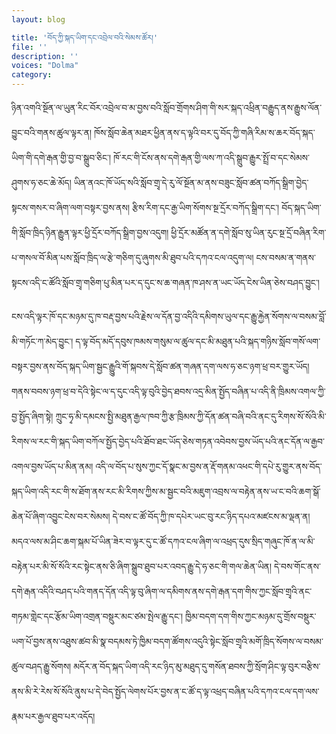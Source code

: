 ```yaml
---
layout: blog

title: 'བོད་ཀྱི་སྐད་ཡིག་དང་འབྲེལ་བའི་སེམས་ཚོར།'
file: ''
description: ''
voices: "Dolma"
category: 
---
```


ཉིན་འགའི་སྔོན་ལ་ཡུན་རིང་བོར་འབྲེལ་བ་མ་བྱས་བའི་སློབ་གྲོགས་ཤིག་གི་སར་སྐད་འཕྲིན་བརྒྱུད་ནས་རྒྱུས་ལོན་བྱུང་བའི་གནས་ཚུལ་ལྟར་ན།
ཁོས་སློབ་ཆེན་མཐར་ཕྱིན་ནས་ད་ལྟའི་བར་དུ་བོད་ཀྱི་གཞི་རིམ་ས་ཆར་བོད་སྐད་ཡིག་གི་དགེ་རྒན་གྱི་བྱ་བ་སྒྲུབ་ཅིང་། ཁོ་རང་གི་ངོས་ནས་དགེ་རྒན་གྱི་ལས་ཀ་འདི་སྒྲུབ་རྒྱུར་སྤྲོ་བ་དང་སེམས་ཤུགས་ཧ་ཅང་ཆེ་མོད། ཡིན་ནའང་ཁོ་ཡོད་སའི་སློབ་གྲྭ་དེ་རུ་ལོ་སྔོན་མ་ནས་བཟུང་སློབ་ཚན་བཀོད་སྒྲིག་བྱེད་སྟངས་གསར་བ་ཞིག་ལག་བསྟར་བྱས་ནས། རྩིས་རིག་དང་རྒྱ་ཡིག་སོགས་སྔ་དྲོར་བཀོད་སྒྲིག་དང་། བོད་སྐད་ཡིག་གི་སློབ་ཁྲིད་ཉིན་རྒྱུན་ལྟར་ཕྱི་དྲོར་བཀོད་སྒྲིག་བྱས་འདུག། ཕྱི་དྲོར་མཚོན་ན་དགེ་སློབ་སུ་ཡིན་རུང་སྔ་དྲོ་བཞིན་རིག་པ་གསལ་བོ་མིན་པས་སློབ་ཁྲིད་ལ་རྩེ་གཅིག་དུ་ཞུགས་མི་ཐུབ་པའི་དཀའ་ངལ་འདུག་ལ། ངས་བསམ་ན་གནས་སྟངས་འདི་ང་ཚོའི་སློབ་གྲྭ་གཅིག་པུ་མིན་པར་ད་དུང་ས་ཆ་གཞན་ཁ་ཤས་ན་ཡང་ཡོད་ངེས་ཡིན་ཅེས་བཤད་བྱུང་།  

ངས་འདི་ལྟར་ཁོ་དང་མཉམ་དུ་ཁ་བརྡ་བྱས་པའི་རྗེས་ལ་དོན་བྱ་འདིའི་དམིགས་ཡུལ་དང་རྒྱུ་རྐྱེན་སོགས་ལ་བསམ་བློ་མི་གཏོང་ཀ་མེད་བྱུང་། 
ད་ལྟ་བོད་མདོ་དབུས་ཁམས་གསུམ་ལ་ཚུལ་དང་མི་མཐུན་པའི་སྐད་གཉིས་སློབ་གསོ་ལག་བསྟར་བྱས་ནས་བོད་སྐད་ཡིག་སྦྱང་རྒྱུུའི་གོ་སྐབས་དེ་སློབ་ཚན་གཞན་དག་ལས་ཧ་ཅང་ཉག་ཕྲ་བར་གྱུར་ཡོད། གནས་བབས་ཉག་ཕྲ་བ་དེའི་སྟེང་ལ་ད་དུང་འདི་ལྟ་བུའི་བྱེད་ཐབས་འདྲ་མིན་སྤྱོད་བཞིན་པ་འདི་ནི་ཁྲིམས་འགལ་ཀྱི་བྱ་སྤྱོད་ཞིག་སྟེ། ཀྲུང་ཧྭ་མི་དམངས་སྤྱི་མཐུན་རྒྱལ་ཁབ་ཀྱི་རྩ་ཁྲིམས་ཀྱི་དོན་ཚན་བཞི་བའི་ནང་དུ་རིགས་སོ་སོའི་མི་རིགས་ལ་རང་གི་སྐད་ཡིག་བཀོལ་སྤྱོད་བྱེད་པའི་ཐོབ་ཐང་ཡོད་ཅེས་གཏན་འབེབས་བྱས་ཡོད་པའི་ནང་དོན་ལ་རྒྱབ་འགལ་བྱས་ཡོད་པ་མིན་ནམ། འདི་ལ་བོད་པ་སུས་ཀྱང་དོ་སྣང་མ་བྱས་ན་རྡོ་གནམ་འཕང་གི་དཔེ་རུ་གྱུར་ནས་བོད་སྐད་ཡིག་འདི་རང་གི་ས་ཐོག་ནས་རང་མི་རིགས་ཀྱིས་མ་སྦྱང་བའི་མཇུག་འབྲས་ལ་བརྟེན་ནས་ཡ་ང་བའི་ཆག་སྒོ་ཆེན་པོ་ཞིག་འབྱུང་ངེས་བར་སེམས། དེ་བས་ང་ཚོ་བོད་ཀྱི་ཁ་དཔེར་ཡང་བུ་རང་ཉིད་དཔའ་མཛངས་མ་ལྡན་ན། མདའ་ལས་མ་ཤིང་ཆག་སྐམ་པོ་ཡིན་ཟེར་བ་ལྟར་དུ་ང་ཚོ་དཀའ་ངལ་ཞིག་ལ་འཕྲད་དུས་སྲིད་གཞུང་ཁོ་ན་ལ་མི་བརྟེན་པར་མི་སོ་སོའི་རང་སྟེང་ནས་ཅི་ཞིག་སྒྲུབ་ཐུབ་པར་འབད་རྒྱུ་དེ་ཧ་ཅང་གི་གལ་ཆེན་ཡིན། དེ་བས་གོང་ནས་དགེ་རྒན་འདིའི་བཤད་པའི་གནད་དོན་འདི་ལྟ་བུ་ཞིག་ལ་དམིགས་ནས་དགེ་རྒན་དག་གིས་ཀྱང་སློབ་གྲྭའི་ནང་གཏམ་གླེང་དང་རྩོམ་ཡིག་འགྲན་བསྡུར་མང་ཙམ་སྤེལ་རྒྱུ་དང་། ཁྱིམ་བདག་དག་གིས་ཀྱང་མཉམ་དུ་གྲོས་བསྡུར་ཡག་པོ་བྱས་ནས་འཐུས་ཚབ་མི་སྣ་བདམས་ཏེ་ཁྱིམ་བདག་ཚོགས་འདུའི་སྟེང་སློབ་གྲྭའི་མགོ་ཁྲིད་སོགས་ལ་བསམ་ཚུལ་བཤད་རྒྱུ་སོགས། མདོར་ན་བོད་སྐད་ཡིག་འདི་རང་ཉིད་མུ་མཐུད་དུ་གསོན་ཐབས་ཀྱི་སྲོག་ཤིང་ལྟ་བུར་བརྩིས་ནས་མི་རེ་རེས་སོ་སོའི་ནུས་པ་དེ་བེད་སྤྱོད་ལེགས་པོར་བྱས་ན་ང་ཚོ་ད་ལྟ་འཕྲད་བཞིན་པའི་དཀའ་ངལ་དག་ལས་རྣམ་པར་རྒྱལ་ཐུབ་པར་འདོད།